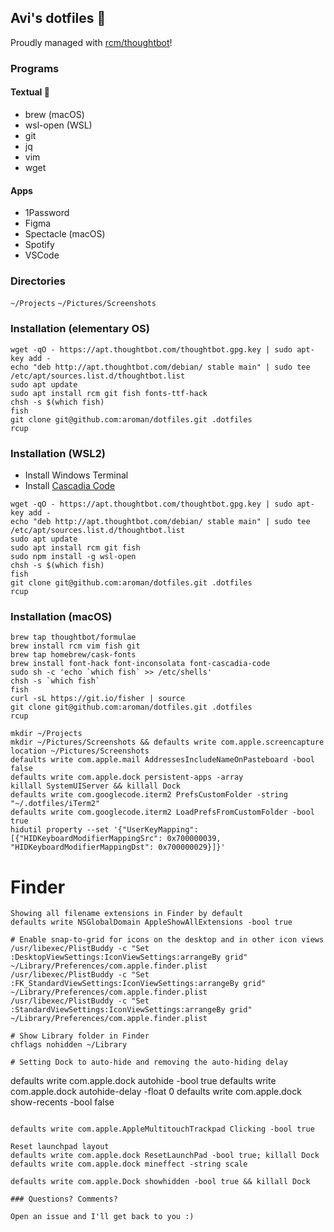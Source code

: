 ## Avi's dotfiles 🤖

Proudly managed with [rcm/thoughtbot](https://github.com/thoughtbot/rcm)!

### Programs

#### Textual 🙈

- brew (macOS)
- wsl-open (WSL)
- git
- jq
- vim
- wget

#### Apps

- 1Password
- Figma
- Spectacle (macOS)
- Spotify
- VSCode

### Directories

`~/Projects`
`~/Pictures/Screenshots`

### Installation (elementary OS)

```
wget -qO - https://apt.thoughtbot.com/thoughtbot.gpg.key | sudo apt-key add -
echo "deb http://apt.thoughtbot.com/debian/ stable main" | sudo tee /etc/apt/sources.list.d/thoughtbot.list
sudo apt update
sudo apt install rcm git fish fonts-ttf-hack
chsh -s $(which fish)
fish
git clone git@github.com:aroman/dotfiles.git .dotfiles
rcup
```

### Installation (WSL2)

- Install Windows Terminal
- Install [Cascadia Code](https://github.com/microsoft/cascadia-code/releases)

```
wget -qO - https://apt.thoughtbot.com/thoughtbot.gpg.key | sudo apt-key add -
echo "deb http://apt.thoughtbot.com/debian/ stable main" | sudo tee /etc/apt/sources.list.d/thoughtbot.list
sudo apt update
sudo apt install rcm git fish
sudo npm install -g wsl-open
chsh -s $(which fish)
fish
git clone git@github.com:aroman/dotfiles.git .dotfiles
rcup
```

### Installation (macOS)

```
brew tap thoughtbot/formulae
brew install rcm vim fish git
brew tap homebrew/cask-fonts
brew install font-hack font-inconsolata font-cascadia-code
sudo sh -c 'echo `which fish` >> /etc/shells'
chsh -s `which fish`
fish
curl -sL https://git.io/fisher | source
git clone git@github.com:aroman/dotfiles.git .dotfiles
rcup

mkdir ~/Projects
mkdir ~/Pictures/Screenshots && defaults write com.apple.screencapture location ~/Pictures/Screenshots
defaults write com.apple.mail AddressesIncludeNameOnPasteboard -bool false
defaults write com.apple.dock persistent-apps -array
killall SystemUIServer && killall Dock
defaults write com.googlecode.iterm2 PrefsCustomFolder -string "~/.dotfiles/iTerm2"
defaults write com.googlecode.iterm2 LoadPrefsFromCustomFolder -bool true
hidutil property --set '{"UserKeyMapping":[{"HIDKeyboardModifierMappingSrc": 0x700000039, "HIDKeyboardModifierMappingDst": 0x700000029}]}'
```
# Finder
```
Showing all filename extensions in Finder by default
defaults write NSGlobalDomain AppleShowAllExtensions -bool true

# Enable snap-to-grid for icons on the desktop and in other icon views
/usr/libexec/PlistBuddy -c "Set :DesktopViewSettings:IconViewSettings:arrangeBy grid" ~/Library/Preferences/com.apple.finder.plist
/usr/libexec/PlistBuddy -c "Set :FK_StandardViewSettings:IconViewSettings:arrangeBy grid" ~/Library/Preferences/com.apple.finder.plist
/usr/libexec/PlistBuddy -c "Set :StandardViewSettings:IconViewSettings:arrangeBy grid" ~/Library/Preferences/com.apple.finder.plist

# Show Library folder in Finder
chflags nohidden ~/Library

# Setting Dock to auto-hide and removing the auto-hiding delay

```
defaults write com.apple.dock autohide -bool true
defaults write com.apple.dock autohide-delay -float 0
defaults write com.apple.dock show-recents -bool false
```

defaults write com.apple.AppleMultitouchTrackpad Clicking -bool true

Reset launchpad layout
defaults write com.apple.dock ResetLaunchPad -bool true; killall Dock
defaults write com.apple.dock mineffect -string scale

defaults write com.apple.Dock showhidden -bool true && killall Dock

### Questions? Comments?

Open an issue and I'll get back to you :)
